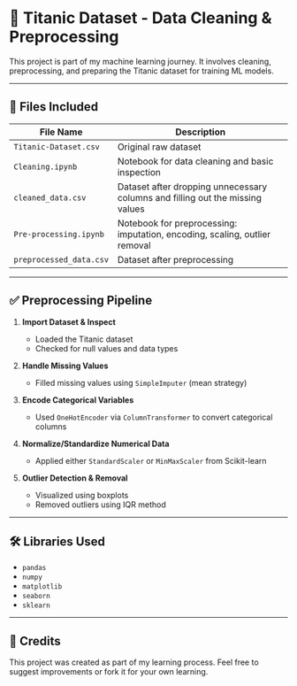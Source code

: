 # 🚢 Titanic Dataset - Data Cleaning & Preprocessing

This project is part of my machine learning journey. It involves cleaning, preprocessing, and preparing the Titanic dataset for training ML models.

---

## 📁 Files Included

| File Name              | Description                                       |
|------------------------|---------------------------------------------------|
| `Titanic-Dataset.csv`  | Original raw dataset                              |
| `Cleaning.ipynb`       | Notebook for data cleaning and basic inspection   |
| `cleaned_data.csv`     | Dataset after dropping unnecessary columns and filling out the missing values  |
| `Pre-processing.ipynb` | Notebook for preprocessing: imputation, encoding, scaling, outlier removal |
| `preprocessed_data.csv`     | Dataset after preprocessing  |

---

## ✅ Preprocessing Pipeline

1. **Import Dataset & Inspect**
   - Loaded the Titanic dataset
   - Checked for null values and data types

2. **Handle Missing Values**
   - Filled missing values using `SimpleImputer` (mean strategy)

3. **Encode Categorical Variables**
   - Used `OneHotEncoder` via `ColumnTransformer` to convert categorical columns

4. **Normalize/Standardize Numerical Data**
   - Applied either `StandardScaler` or `MinMaxScaler` from Scikit-learn

5. **Outlier Detection & Removal**
   - Visualized using boxplots
   - Removed outliers using IQR method

---

## 🛠️ Libraries Used

- `pandas`
- `numpy`
- `matplotlib`
- `seaborn`
- `sklearn`

---

## 🙌 Credits

This project was created as part of my learning process. Feel free to suggest improvements or fork it for your own learning.

